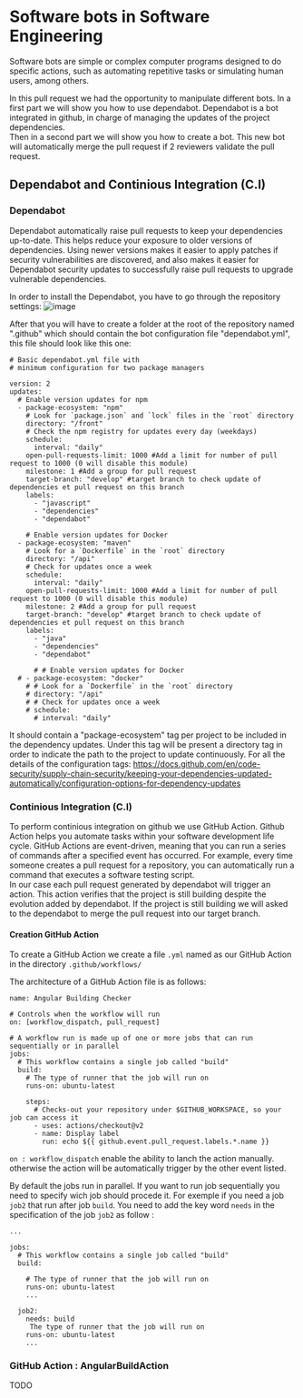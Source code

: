 # Software bots in Software Engineering

Software bots are simple or complex computer programs designed to do specific actions, such as automating repetitive tasks or simulating human users, among others.

In this pull request we had the opportunity to manipulate different bots. In a first part we will show you how to use dependabot. Dependabot is a bot integrated in github, in charge of managing the updates of the project dependencies. 
<br>Then in a second part we will show you how to create a bot. This new bot will automatically merge the pull request if 2 reviewers validate the pull request.

## Dependabot and Continious Integration (C.I)
### Dependabot

Dependabot automatically raise pull requests to keep your dependencies up-to-date. This helps reduce your exposure to older versions of dependencies. Using newer versions makes it easier to apply patches if security vulnerabilities are discovered, and also makes it easier for Dependabot security updates to successfully raise pull requests to upgrade vulnerable dependencies. 

In order to install the Dependabot, you have to go through the repository settings:
![image](https://user-images.githubusercontent.com/24569493/143913942-76591e02-8fd4-467c-8bfd-98a5b92b8b84.png)

After that you will have to create a folder at the root of the repository named ".github" which should contain the bot configuration file "dependabot.yml", this file should look like this one:

```
# Basic dependabot.yml file with
# minimum configuration for two package managers

version: 2
updates:
  # Enable version updates for npm
  - package-ecosystem: "npm"
    # Look for `package.json` and `lock` files in the `root` directory
    directory: "/front"
    # Check the npm registry for updates every day (weekdays)
    schedule:
      interval: "daily"
    open-pull-requests-limit: 1000 #Add a limit for number of pull request to 1000 (0 will disable this module)
    milestone: 1 #Add a group for pull request
    target-branch: "develop" #target branch to check update of dependencies et pull request on this branch
    labels:
      - "javascript"
      - "dependencies"
      - "dependabot"

    # Enable version updates for Docker
  - package-ecosystem: "maven"
    # Look for a `Dockerfile` in the `root` directory
    directory: "/api"
    # Check for updates once a week
    schedule:
      interval: "daily"
    open-pull-requests-limit: 1000 #Add a limit for number of pull request to 1000 (0 will disable this module)
    milestone: 2 #Add a group for pull request
    target-branch: "develop" #target branch to check update of dependencies et pull request on this branch
    labels:
      - "java"
      - "dependencies"
      - "dependabot"
    
      # # Enable version updates for Docker
  # - package-ecosystem: "docker"
    # # Look for a `Dockerfile` in the `root` directory
    # directory: "/api"
    # # Check for updates once a week
    # schedule:
      # interval: "daily"
```

It should contain a "package-ecosystem" tag per project to be included in the dependency updates. Under this tag will be present a directory tag in order to indicate the path to the project to update continuously. For all the details of the configuration tags: https://docs.github.com/en/code-security/supply-chain-security/keeping-your-dependencies-updated-automatically/configuration-options-for-dependency-updates

### Continious Integration (C.I) 

To perform continious integration on github we use GitHub Action. Github Action helps you automate tasks within your software development life cycle. GitHub Actions are event-driven, meaning that you can run a series of commands after a specified event has occurred. For example, every time someone creates a pull request for a repository, you can automatically run a command that executes a software testing script. 
<br> In our case each pull request generated by dependabot will trigger an action. This action verifies that the project is still building despite the evolution added by dependabot. If the project is still building we will asked to the dependabot to merge the pull request into our target branch.

#### Creation GitHub Action

To create a GitHub Action we create a file `.yml` named as our GitHub Action in the directory `.github/workflows/`

The architecture of a GitHub Action file is as follows: 
```
name: Angular Building Checker

# Controls when the workflow will run
on: [workflow_dispatch, pull_request]

# A workflow run is made up of one or more jobs that can run sequentially or in parallel
jobs:
  # This workflow contains a single job called "build"
  build:
    # The type of runner that the job will run on
    runs-on: ubuntu-latest

    steps:
      # Checks-out your repository under $GITHUB_WORKSPACE, so your job can access it
      - uses: actions/checkout@v2
      - name: Display label
        run: echo ${{ github.event.pull_request.labels.*.name }}
```
`on : workflow_dispatch`  enable the ability to lanch the action manually. otherwise the action will be automatically trigger by the other event listed.

By default the jobs run in parallel. If you want to run job sequentially you need to specify wich job should procede it.
For exemple if you need a job `job2` that run after job `build`. You need to add the key word `needs` in the specification of the job `job2` as follow :

```
...

jobs:
  # This workflow contains a single job called "build"
  build:
    
    # The type of runner that the job will run on
    runs-on: ubuntu-latest
    ...
    
  job2:
    needs: build
     The type of runner that the job will run on
    runs-on: ubuntu-latest
    ...
```

### GitHub Action :  AngularBuildAction

TODO
